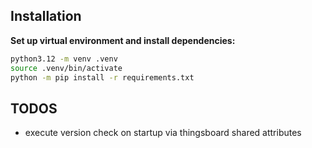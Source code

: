 ## Installation

**Set up virtual environment and install dependencies:**

```bash
python3.12 -m venv .venv
source .venv/bin/activate
python -m pip install -r requirements.txt
```

## TODOS
- execute version check on startup via thingsboard shared attributes